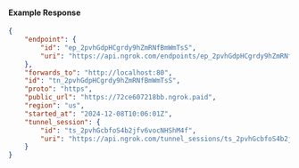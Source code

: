 <!-- Code generated for API Clients. DO NOT EDIT. -->

#### Example Response

```json
{
	"endpoint": {
		"id": "ep_2pvhGdpHCgrdy9hZmRNfBmWmTsS",
		"uri": "https://api.ngrok.com/endpoints/ep_2pvhGdpHCgrdy9hZmRNfBmWmTsS"
	},
	"forwards_to": "http://localhost:80",
	"id": "tn_2pvhGdpHCgrdy9hZmRNfBmWmTsS",
	"proto": "https",
	"public_url": "https://72ce607218bb.ngrok.paid",
	"region": "us",
	"started_at": "2024-12-08T10:06:01Z",
	"tunnel_session": {
		"id": "ts_2pvhGcbfoS4b2jfv6vocNHShM4f",
		"uri": "https://api.ngrok.com/tunnel_sessions/ts_2pvhGcbfoS4b2jfv6vocNHShM4f"
	}
}
```

